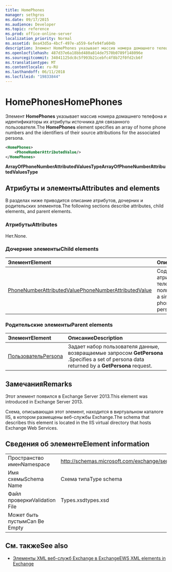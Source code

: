 ```yaml
---
title: HomePhones
manager: sethgros
ms.date: 09/17/2015
ms.audience: Developer
ms.topic: reference
ms.prod: office-online-server
localization_priority: Normal
ms.assetid: 8ea43d5a-4bcf-497e-a559-6efe94fa604b
description: Элемент HomePhones указывает массив номера домашнего телефона и идентификаторы их атрибуты источника для связанного пользователя.
ms.openlocfilehash: 487d37e6a18bbd480a814de7570b0789f148096e
ms.sourcegitcommit: 34041125dc8c5f993b21cebfc4f8b72f0fd2cb6f
ms.translationtype: MT
ms.contentlocale: ru-RU
ms.lasthandoff: 06/11/2018
ms.locfileid: "19833844"
---
```

# <a name="homephones"></a><span data-ttu-id="db55b-103">HomePhones</span><span class="sxs-lookup"><span data-stu-id="db55b-103">HomePhones</span></span>

<span data-ttu-id="db55b-104">Элемент **HomePhones** указывает массив номера домашнего телефона и идентификаторы их атрибуты источника для связанного пользователя.</span><span class="sxs-lookup"><span data-stu-id="db55b-104">The **HomePhones** element specifies an array of home phone numbers and the identifiers of their source attributions for the associated persona.</span></span> 
  
```XML
<HomePhones>
    <PhoneNumberAttributedValue/>
</HomePhones>
```

 <span data-ttu-id="db55b-105">**ArrayOfPhoneNumberAttributedValuesType**</span><span class="sxs-lookup"><span data-stu-id="db55b-105">**ArrayOfPhoneNumberAttributedValuesType**</span></span>
## <a name="attributes-and-elements"></a><span data-ttu-id="db55b-106">Атрибуты и элементы</span><span class="sxs-lookup"><span data-stu-id="db55b-106">Attributes and elements</span></span>

<span data-ttu-id="db55b-107">В разделах ниже приводится описание атрибутов, дочерних и родительских элементов.</span><span class="sxs-lookup"><span data-stu-id="db55b-107">The following sections describe attributes, child elements, and parent elements.</span></span>
  
### <a name="attributes"></a><span data-ttu-id="db55b-108">Атрибуты</span><span class="sxs-lookup"><span data-stu-id="db55b-108">Attributes</span></span>

<span data-ttu-id="db55b-109">Нет.</span><span class="sxs-lookup"><span data-stu-id="db55b-109">None.</span></span>
  
### <a name="child-elements"></a><span data-ttu-id="db55b-110">Дочерние элементы</span><span class="sxs-lookup"><span data-stu-id="db55b-110">Child elements</span></span>

|<span data-ttu-id="db55b-111">**Элемент**</span><span class="sxs-lookup"><span data-stu-id="db55b-111">**Element**</span></span>|<span data-ttu-id="db55b-112">**Описание**</span><span class="sxs-lookup"><span data-stu-id="db55b-112">**Description**</span></span>|
|:-----|:-----|
|[<span data-ttu-id="db55b-113">PhoneNumberAttributedValue</span><span class="sxs-lookup"><span data-stu-id="db55b-113">PhoneNumberAttributedValue</span></span>](phonenumberattributedvalue.md) <br/> |<span data-ttu-id="db55b-114">Содержит один атрибутами номер телефона для пользователя.</span><span class="sxs-lookup"><span data-stu-id="db55b-114">Contains a single attributed phone number for a persona.</span></span>  <br/> |
   
### <a name="parent-elements"></a><span data-ttu-id="db55b-115">Родительские элементы</span><span class="sxs-lookup"><span data-stu-id="db55b-115">Parent elements</span></span>

|<span data-ttu-id="db55b-116">**Элемент**</span><span class="sxs-lookup"><span data-stu-id="db55b-116">**Element**</span></span>|<span data-ttu-id="db55b-117">**Описание**</span><span class="sxs-lookup"><span data-stu-id="db55b-117">**Description**</span></span>|
|:-----|:-----|
|[<span data-ttu-id="db55b-118">Пользователь</span><span class="sxs-lookup"><span data-stu-id="db55b-118">Persona</span></span>](persona.md) <br/> |<span data-ttu-id="db55b-119">Задает набор пользователя данные, возвращаемые запросом **GetPersona** .</span><span class="sxs-lookup"><span data-stu-id="db55b-119">Specifies a set of persona data returned by a **GetPersona** request.</span></span>  <br/> |
   
## <a name="remarks"></a><span data-ttu-id="db55b-120">Замечания</span><span class="sxs-lookup"><span data-stu-id="db55b-120">Remarks</span></span>

<span data-ttu-id="db55b-121">Этот элемент появился в Exchange Server 2013.</span><span class="sxs-lookup"><span data-stu-id="db55b-121">This element was introduced in Exchange Server 2013.</span></span>
  
<span data-ttu-id="db55b-122">Схема, описывающая этот элемент, находится в виртуальном каталоге IIS, в котором размещены веб-службы Exchange.</span><span class="sxs-lookup"><span data-stu-id="db55b-122">The schema that describes this element is located in the IIS virtual directory that hosts Exchange Web Services.</span></span>
  
## <a name="element-information"></a><span data-ttu-id="db55b-123">Сведения об элементе</span><span class="sxs-lookup"><span data-stu-id="db55b-123">Element information</span></span>

|||
|:-----|:-----|
|<span data-ttu-id="db55b-124">Пространство имен</span><span class="sxs-lookup"><span data-stu-id="db55b-124">Namespace</span></span>  <br/> |http://schemas.microsoft.com/exchange/services/2006/types  <br/> |
|<span data-ttu-id="db55b-125">Имя схемы</span><span class="sxs-lookup"><span data-stu-id="db55b-125">Schema Name</span></span>  <br/> |<span data-ttu-id="db55b-126">Схема типа</span><span class="sxs-lookup"><span data-stu-id="db55b-126">Type schema</span></span>  <br/> |
|<span data-ttu-id="db55b-127">Файл проверки</span><span class="sxs-lookup"><span data-stu-id="db55b-127">Validation File</span></span>  <br/> |<span data-ttu-id="db55b-128">Types.xsd</span><span class="sxs-lookup"><span data-stu-id="db55b-128">types.xsd</span></span>  <br/> |
|<span data-ttu-id="db55b-129">Может быть пустым</span><span class="sxs-lookup"><span data-stu-id="db55b-129">Can Be Empty</span></span>  <br/> ||
   
## <a name="see-also"></a><span data-ttu-id="db55b-130">См. также</span><span class="sxs-lookup"><span data-stu-id="db55b-130">See also</span></span>



- [<span data-ttu-id="db55b-131">Элементы XML веб-служб Exchange в Exchange</span><span class="sxs-lookup"><span data-stu-id="db55b-131">EWS XML elements in Exchange</span></span>](ews-xml-elements-in-exchange.md)

